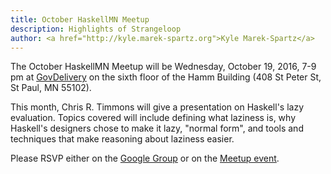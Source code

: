 ```yaml
---
title: October HaskellMN Meetup
description: Highlights of Strangeloop
author: <a href="http://kyle.marek-spartz.org">Kyle Marek-Spartz</a>
---
```


The October HaskellMN Meetup will be Wednesday, October 19, 2016, 7-9 pm at
[GovDelivery](https://www.govdelivery.com/) on the sixth floor of the Hamm
Building (408 St Peter St, St Paul, MN 55102).

This month, Chris R. Timmons will give a presentation on Haskell's lazy
evaluation. Topics covered will include defining what laziness is, why Haskell's
designers chose to make it lazy, "normal form", and tools and techniques that
make reasoning about laziness easier.

Please RSVP either on the
[Google Group](https://groups.google.com/forum/#!forum/haskellmn)
or on the
[Meetup event](https://www.meetup.com/HaskellMN/events/234599251/).
